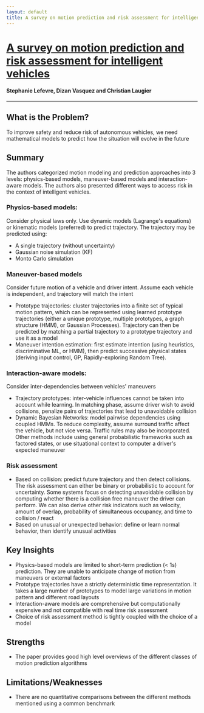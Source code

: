 ```yaml
---
layout: default
title: A survey on motion prediction and risk assessment for intelligent vehicles
---
```

# [A survey on motion prediction and risk assessment for intelligent vehicles](https://robomechjournal.springeropen.com/articles/10.1186/s40648-014-0001-z)

#### Stephanie Lefevre, Dizan Vasquez and Christian Laugier

---

## What is the Problem?
To improve safety and reduce risk of autonomous vehicles, we need mathematical
models to predict how the situation will evolve in the future

## Summary
The authors categorized motion modeling and prediction approaches into 3 levels:
physics-based models, maneuver-based models and interaction-aware models.
The authors also presented different ways to access risk in the context of 
intelligent vehicles.

### Physics-based models: 
Consider physical laws only. Use dynamic models (Lagrange's equations) or kinematic models (preferred) to predict trajectory. The trajectory may be predicted using:
- A single trajectory (without uncertainty)
- Gaussian noise simulation (KF)
- Monto Carlo simulation

### Maneuver-based models
Consider future motion of a vehicle and driver intent. Assume each vehicle is 
independent, and trajectory will match the intent
- Prototype trajectories: cluster trajectories into a finite set of typical     
    motion pattern, which can be represented using learned prototype 
    trajectories (either a unique prototype, multiple prototypes, a graph 
    structure (HMM), or Gaussian Processes). Trajectory can then be predicted
    by matching a partial trajectory to a prototype trajectory and use it
    as a model
- Maneuver intention estimation: first estimate intention (using heuristics, 
    discriminative ML, or HMM), then predict successive physical states
    (deriving input control, GP, Rapidly-exploring Random Tree).

### Interaction-aware models:
Consider inter-dependencies between vehicles' maneuvers
- Trajectory prototypes: inter-vehicle influences cannot be taken into
    account while learning. In matching phase, assume driver wish to avoid
    collisions, penalize pairs of trajectories that lead to unavoidable
    collision
- Dynamic Bayesian Networks: model pairwise dependencies using coupled HMMs.
    To reduce complexity, assume surround traffic affect the vehicle, but
    not vice versa. Traffic rules may also be incorporated. Other methods
    include using general probabilistic frameworks such as factored states,
    or use situational context to computer a driver's expected maneuver

### Risk assessment
- Based on collision: predict future trajectory and then detect collisions.
    The risk assessment can either be binary or probabilistic to account for
    uncertainty. Some systems focus on detecting unavoidable collision by 
    computing whether there is a collision free maneuver the driver can perform.
    We can also derive other risk indicators such as velocity, amount of overlap,
    probability of simultaneous occupancy, and time to collision / react
- Based on unusual or unexpected behavior: define or learn normal behavior, then
    identify unusual activities

## Key Insights
- Physics-based models are limited to short-term prediction (< 1s) prediction.
    They are unable to anticipate change of motion from maneuvers or external
    factors
- Prototype trajectories have a strictly deterministic time representation. It
    takes a large number of prototypes to model large variations in motion
    pattern and different road layouts
- Interaction-aware models are comprehensive but computationally expensive and
    not compatible with real time risk assessment
- Choice of risk assessment method is tightly coupled with the choice of a
    model

## Strengths
- The paper provides good high level overviews of the different classes of
    motion prediction algorithms

## Limitations/Weaknesses
- There are no quantitative comparisons between the different methods mentioned
    using a common benchmark

